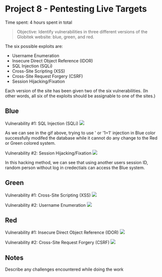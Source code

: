 # Project 8 - Pentesting Live Targets

Time spent: 4 hours spent in total

> Objective: Identify vulnerabilities in three different versions of the Globitek website: blue, green, and red.

The six possible exploits are:
* Username Enumeration
* Insecure Direct Object Reference (IDOR)
* SQL Injection (SQLi)
* Cross-Site Scripting (XSS)
* Cross-Site Request Forgery (CSRF)
* Session Hijacking/Fixation

Each version of the site has been given two of the six vulnerabilities. (In other words, all six of the exploits should be assignable to one of the sites.)

## Blue

Vulnerability #1: SQL Injection (SQLi)
![](https://github.com/ahamedbashir/WebSecurityCodepath/blob/master/Week08/Blue1%20SQLi.gif)

As we can see in the gif above, trying to use ' or '1=1' injection in Blue color successfully modifed the database while it cannot do any change to the Red or Green colored system.

Vulnerability #2: Session Hijacking/Fixation
![](https://github.com/ahamedbashir/WebSecurityCodepath/blob/master/Week08/Blue2%20Session%20Hijack.gif)

In this hacking method, we can see that using another users session ID, random person without log in credectials can access the Blue system.


## Green

Vulnerability #1: Cross-Site Scripting (XSS)
![](https://github.com/ahamedbashir/WebSecurityCodepath/blob/master/Week08/Green1%20XSS.gif)

Vulnerability #2: Username Enumeration
![](https://github.com/ahamedbashir/WebSecurityCodepath/blob/master/Week08/Green2%20User%20Enum.gif)


## Red

Vulnerability #1: Insecure Direct Object Reference (IDOR)
![](https://github.com/ahamedbashir/WebSecurityCodepath/blob/master/Week08/Red1%20IDOR.gif)

Vulnerability #2: Cross-Site Request Forgery (CSRF)
![](https://github.com/ahamedbashir/WebSecurityCodepath/blob/master/Week08/Red2%20CSRF.gif)


## Notes

Describe any challenges encountered while doing the work
